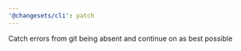 ```yaml
---
'@changesets/cli': patch
---
```


Catch errors from git being absent and continue on as best possible
